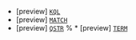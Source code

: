 * [preview] [`KQL`](../../esql-functions-operators.md#esql-kql)
* [preview] [`MATCH`](../../esql-functions-operators.md#esql-match)
* [preview] [`QSTR`](../../esql-functions-operators.md#esql-qstr)
% * [preview] [`TERM`](../../esql-functions-operators.md#esql-term)
